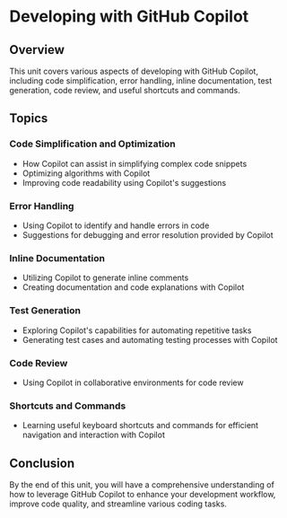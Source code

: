 # Developing with GitHub Copilot

## Overview

This unit covers various aspects of developing with GitHub Copilot, including code simplification, error handling, inline documentation, test generation, code review, and useful shortcuts and commands.

## Topics

### Code Simplification and Optimization

- How Copilot can assist in simplifying complex code snippets
- Optimizing algorithms with Copilot
- Improving code readability using Copilot's suggestions

### Error Handling

- Using Copilot to identify and handle errors in code
- Suggestions for debugging and error resolution provided by Copilot

### Inline Documentation

- Utilizing Copilot to generate inline comments
- Creating documentation and code explanations with Copilot

### Test Generation

- Exploring Copilot's capabilities for automating repetitive tasks
- Generating test cases and automating testing processes with Copilot

### Code Review

- Using Copilot in collaborative environments for code review

### Shortcuts and Commands

- Learning useful keyboard shortcuts and commands for efficient navigation and interaction with Copilot

## Conclusion

By the end of this unit, you will have a comprehensive understanding of how to leverage GitHub Copilot to enhance your development workflow, improve code quality, and streamline various coding tasks.
